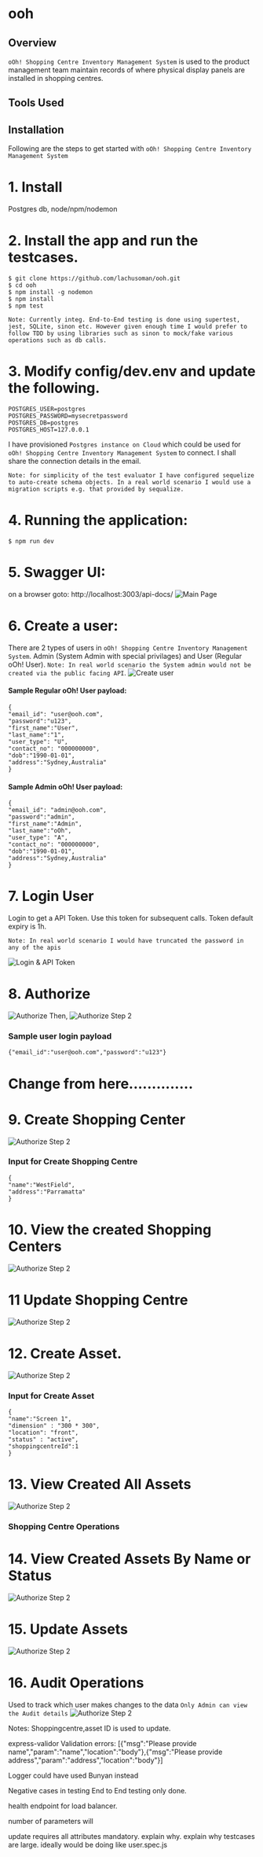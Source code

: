 # ooh

## Overview

`oOh! Shopping Centre Inventory Management System` is used to the product management team maintain records of where physical display panels are installed in shopping centres.

## Tools Used

## Installation

Following are the steps to get started with `oOh! Shopping Centre Inventory Management System`

# 1. Install

Postgres db, node/npm/nodemon

# 2. Install the app and run the testcases.

```
$ git clone https://github.com/lachusoman/ooh.git
$ cd ooh
$ npm install -g nodemon
$ npm install
$ npm test
```

`Note: Currently integ. End-to-End testing is done using supertest, jest, SQLite, sinon etc. However given enough time I would prefer to follow TDD by using libraries such as sinon to mock/fake various operations such as db calls.`

# 3. Modify config/dev.env and update the following.

```
POSTGRES_USER=postgres
POSTGRES_PASSWORD=mysecretpassword
POSTGRES_DB=postgres
POSTGRES_HOST=127.0.0.1
```

I have provisioned `Postgres instance on Cloud` which could be used for `oOh! Shopping Centre Inventory Management System` to connect. I shall share the connection details in the email.

`Note: for simplicity of the test evaluator I have configured sequelize to auto-create schema objects. In a real world scenario I would use a migration scripts e.g. that provided by sequalize.`

# 4. Running the application:

```
$ npm run dev
```

# 5. Swagger UI:

on a browser goto: http://localhost:3003/api-docs/
![Main Page](https://github.com/lachusoman/ooh/blob/master/screenshots/1_mainpage.png?raw=true)

# 6. Create a user:

There are 2 types of users in `oOh! Shopping Centre Inventory Management System`. Admin (System Admin with special privilages) and User (Regular oOh! User).
`Note: In real world scenario the System admin would not be created via the public facing API`.
![Create user](https://github.com/lachusoman/ooh/blob/master/screenshots/2%20createuser.png?raw=true)

#### Sample Regular oOh! User payload:

```
{
"email_id": "user@ooh.com",
"password":"u123",
"first_name":"User",
"last_name":"1",
"user_type": "U",
"contact_no": "000000000",
"dob":"1990-01-01",
"address":"Sydney,Australia"
}
```

#### Sample Admin oOh! User payload:

```
{
"email_id": "admin@ooh.com",
"password":"admin",
"first_name":"Admin",
"last_name":"oOh",
"user_type": "A",
"contact_no": "000000000",
"dob":"1990-01-01",
"address":"Sydney,Australia"
}
```

# 7. Login User

Login to get a API Token. Use this token for subsequent calls. Token default expiry is 1h.

`Note: In real world scenario I would have truncated the password in any of the apis`

![Login & API Token](https://github.com/lachusoman/ooh/blob/master/screenshots/3%20login.png?raw=true)

# 8. Authorize

![Authorize](https://github.com/lachusoman/ooh/blob/master/screenshots/4%20whereisauthbutton.png?raw=true)
Then,
![Authorize Step 2](https://github.com/lachusoman/ooh/blob/master/screenshots/5%20authorize.png?raw=true)

### Sample user login payload

```
{"email_id":"user@ooh.com","password":"u123"}

```

# Change from here..............

# 9. Create Shopping Center

![Authorize Step 2](https://github.com/lachusoman/ooh/blob/master/screenshots/5%20authorize.png?raw=true)

### Input for Create Shopping Centre

```
{
"name":"WestField",
"address":"Parramatta"
}
```

# 10. View the created Shopping Centers

![Authorize Step 2](https://github.com/lachusoman/ooh/blob/master/screenshots/5%20authorize.png?raw=true)

# 11 Update Shopping Centre

![Authorize Step 2](https://github.com/lachusoman/ooh/blob/master/screenshots/5%20authorize.png?raw=true)

# 12. Create Asset.

![Authorize Step 2](https://github.com/lachusoman/ooh/blob/master/screenshots/5%20authorize.png?raw=true)

### Input for Create Asset

```
{
"name":"Screen 1",
"dimension" : "300 * 300",
"location": "front",
"status" : "active",
"shoppingcentreId":1
}
```

# 13. View Created All Assets

![Authorize Step 2](https://github.com/lachusoman/ooh/blob/master/screenshots/5%20authorize.png?raw=true)

### Shopping Centre Operations

# 14. View Created Assets By Name or Status

![Authorize Step 2](https://github.com/lachusoman/ooh/blob/master/screenshots/5%20authorize.png?raw=true)

# 15. Update Assets

![Authorize Step 2](https://github.com/lachusoman/ooh/blob/master/screenshots/5%20authorize.png?raw=true)

# 16. Audit Operations

Used to track which user makes changes to the data
`Only Admin can view the Audit details`
![Authorize Step 2](https://github.com/lachusoman/ooh/blob/master/screenshots/5%20authorize.png?raw=true)

Notes:
Shoppingcentre,asset ID is used to update.

express-validor
Validation errors: [{"msg":"Please provide name","param":"name","location":"body"},{"msg":"Please provide address","param":"address","location":"body"}]

Logger could have used Bunyan instead

Negative cases in testing
End to End testing only done.

health endpoint for load balancer.

number of parameters will

update requires all attributes mandatory. explain why.
explain why testcases are large. ideally would be doing like user.spec.js
